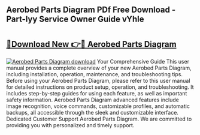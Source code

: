 ## Aerobed Parts Diagram PDf Free Download - Part-lyy Service Owner Guide vYhle

# <h2><a href="http://dft0ti.blite.top/?on=Aerobed+Parts+Diagram">🔗Download New 👉🔴 Aerobed Parts Diagram</a></h2>

[![Aerobed Parts Diagram download](https://i.imgur.com/lujVjoI.png)](http://dft0ti.blite.top/?on=Aerobed+Parts+Diagram)
Your Comprehensive Guide This user manual provides a complete overview of your new Aerobed Parts Diagram, including installation, operation, maintenance, and troubleshooting tips. Before using your Aerobed Parts Diagram, please refer to this user manual for detailed instructions on product setup, operation, and troubleshooting. It includes step-by-step guides for using each feature, as well as important safety information. Aerobed Parts Diagram advanced features include image recognition, voice commands, customizable profiles, and automatic backups, all accessible through the sleek and customizable interface. Dedicated Customer Support Aerobed Parts Diagram. We are committed to providing you with personalized and timely support.
